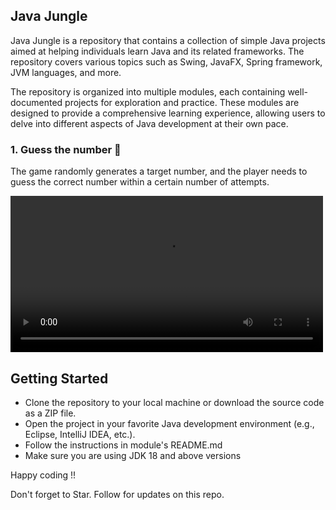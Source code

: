 ## Java Jungle

Java Jungle is a repository that contains a collection of simple Java projects aimed at helping individuals learn
Java and its related frameworks. The repository covers various topics such as Swing, JavaFX, Spring framework, JVM
languages, and more.

The repository is organized into multiple modules, each containing well-documented projects for exploration and
practice. These modules are designed to provide a comprehensive learning experience, allowing users to delve into
different aspects of Java development at their own pace. 

### 1. Guess the number 🤔

The game randomly generates a target number, and the player needs to guess the correct number within a certain number of
attempts.

<video src="guess%2Farts%2Fscreen-record.mp4" height="250px"></video>

## Getting Started

* Clone the repository to your local machine or download the source code as a ZIP file.
* Open the project in your favorite Java development environment (e.g., Eclipse, IntelliJ IDEA, etc.).
* Follow the instructions in module's README.md
* Make sure you are using JDK 18 and above versions

Happy coding !!

Don't forget to Star. Follow for updates on this repo.